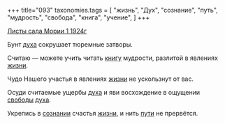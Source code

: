 +++
title="093"
taxonomies.tags = [
 "жизнь",
 "Дух",
 "сознание",
 "путь",
 "мудрость",
 "свобода",
 "книга",
 "учение",
]
+++

[Листы сада Мории 1 1924г](/agni/1924)

Бунт [духа](/tags/Дух) сокрушает тюремные затворы.   

Считаю — можете учить читать [книгу](/tags/книга) мудрости, разлитой в явлениях [жизни](/tags/жизнь).   

Чудо Нашего участья в явлениях [жизни](/tags/жизнь) не ускользнут от вас.   

Осуди считаемые ущербы [духа](/tags/Дух) и яви восхождение в ощущении [свободы](/tags/свобода) [духа](/tags/Дух).   

Укрепись в [сознании](/tags/сознание) счастья [жизни](/tags/жизнь), и нить [пути](/tags/путь) не прервётся.   

